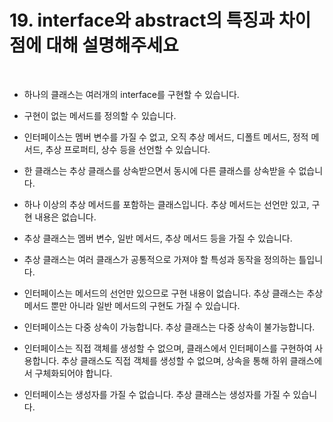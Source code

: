 # 19. interface와 abstract의 특징과 차이점에 대해 설명해주세요

<br>

* 하나의 클래스는 여러개의 interface를 구현할 수 있습니다.
* 구현이 없는 메서드를 정의할 수 있습니다.
* 인터페이스는 멤버 변수를 가질 수 없고, 오직 추상 메서드, 디폴트 메서드, 정적 메서드, 추상 프로퍼티, 상수 등을 선언할 수 있습니다.

* 한 클래스는 추상 클래스를 상속받으면서 동시에 다른 클래스를 상속받을 수 없습니다.
* 하나 이상의 추상 메서드를 포함하는 클래스입니다. 추상 메서드는 선언만 있고, 구현 내용은 없습니다.
* 추상 클래스는 멤버 변수, 일반 메서드, 추상 메서드 등을 가질 수 있습니다.
* 추상 클래스는 여러 클래스가 공통적으로 가져야 할 특성과 동작을 정의하는 틀입니다.

* 인터페이스는 메서드의 선언만 있으므로 구현 내용이 없습니다. 추상 클래스는 추상 메서드 뿐만 아니라 일반 메서드의 구현도 가질 수 있습니다.
* 인터페이스는 다중 상속이 가능합니다. 추상 클래스는 다중 상속이 불가능합니다.
* 인터페이스는 직접 객체를 생성할 수 없으며, 클래스에서 인터페이스를 구현하여 사용합니다. 추상 클래스도 직접 객체를 생성할 수 없으며, 상속을 통해 하위 클래스에서 구체화되어야 합니다.
* 인터페이스는 생성자를 가질 수 없습니다. 추상 클래스는 생성자를 가질 수 있습니다.